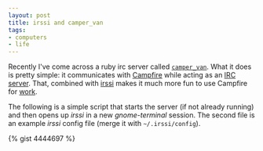 ```yaml
---
layout: post
title: irssi and camper_van
tags:
- computers
- life
---
```


Recently I've come across a ruby irc server called [`camper_van`][1]. What it
does is pretty simple: it communicates with [Campfire][2] while acting as an
[IRC server][3]. That, combined with [irssi][4] makes it much more fun to use
Campfire for [work][5].

[1]: https://github.com/aniero/camper_van
[2]: https://campfirenow.com/
[3]: https://en.wikipedia.org/wiki/Internet_Relay_Chat
[4]: http://www.irssi.org/
[5]: http://www.vemble.com/

The following is a simple script that starts the server (if not already
running) and then opens up *irssi* in a new *gnome-terminal* session. The
second file is an example *irssi* config file (merge it with
`~/.irssi/config`).

{% gist 4444697 %}
